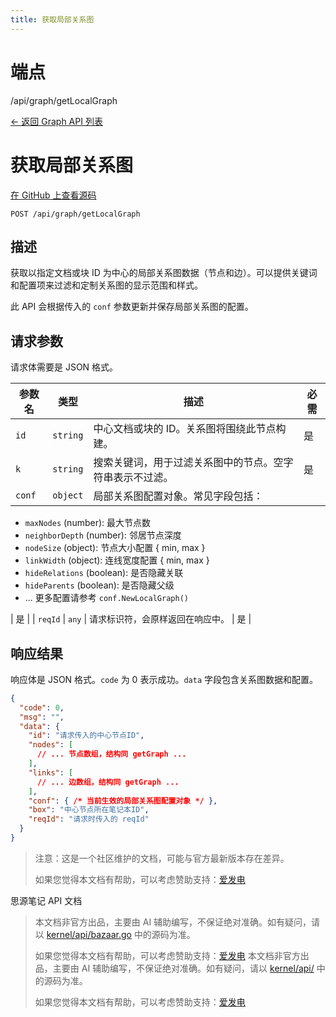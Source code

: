 ```yaml
---
title: 获取局部关系图
---
```

# 端点

/api/graph/getLocalGraph

[← 返回 Graph API 列表](../pages/graph.html)

# 获取局部关系图

[在 GitHub 上查看源码](https://github.com/siyuan-note/siyuan/blob/master/kernel/api/graph.go#L90)

`POST /api/graph/getLocalGraph`

## 描述

获取以指定文档或块 ID 为中心的局部关系图数据（节点和边）。可以提供关键词和配置项来过滤和定制关系图的显示范围和样式。

此 API 会根据传入的 `conf` 参数更新并保存局部关系图的配置。

## 请求参数

请求体需要是 JSON 格式。

| 参数名 | 类型 | 描述 | 必需 |
| --- | --- | --- | --- |
| `id` | `string` | 中心文档或块的 ID。关系图将围绕此节点构建。 | 是 |
| `k` | `string` | 搜索关键词，用于过滤关系图中的节点。空字符串表示不过滤。 | 是 |
| `conf` | `object` | 局部关系图配置对象。常见字段包括：
-   `maxNodes` (number): 最大节点数
-   `neighborDepth` (number): 邻居节点深度
-   `nodeSize` (object): 节点大小配置 { min, max }
-   `linkWidth` (object): 连线宽度配置 { min, max }
-   `hideRelations` (boolean): 是否隐藏关联
-   `hideParents` (boolean): 是否隐藏父级
-   ... 更多配置请参考 `conf.NewLocalGraph()`

 | 是 |
| `reqId` | `any` | 请求标识符，会原样返回在响应中。 | 是 |

## 响应结果

响应体是 JSON 格式。`code` 为 0 表示成功。`data` 字段包含关系图数据和配置。

```json
{
  "code": 0,
  "msg": "",
  "data": {
    "id": "请求传入的中心节点ID",
    "nodes": [
      // ... 节点数组，结构同 getGraph ...
    ],
    "links": [
      // ... 边数组，结构同 getGraph ...
    ],
    "conf": { /* 当前生效的局部关系图配置对象 */ },
    "box": "中心节点所在笔记本ID",
    "reqId": "请求时传入的 reqId"
  }
}
```

> 注意：这是一个社区维护的文档，可能与官方最新版本存在差异。
> 
> 如果您觉得本文档有帮助，可以考虑赞助支持：[爱发电](https://afdian.com/a/leolee9086?tab=feed)

思源笔记 API 文档
> 本文档非官方出品，主要由 AI 辅助编写，不保证绝对准确。如有疑问，请以 [kernel/api/bazaar.go](https://github.com/siyuan-note/siyuan/blob/master/kernel/api/bazaar.go) 中的源码为准。
> 
> 如果您觉得本文档有帮助，可以考虑赞助支持：[爱发电](https://afdian.com/a/leolee9086?tab=feed)
> 本文档非官方出品，主要由 AI 辅助编写，不保证绝对准确。如有疑问，请以 [kernel/api/](https://github.com/siyuan-note/siyuan/blob/master/kernel/api/) 中的源码为准。
> 
> 如果您觉得本文档有帮助，可以考虑赞助支持：[爱发电](https://afdian.com/a/leolee9086?tab=feed)

